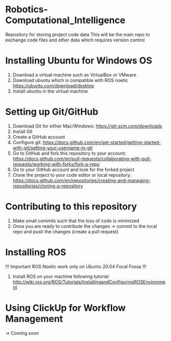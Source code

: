 # Robotics-Computational_Intelligence
Repository for storing project code data
This will be the main repo to exchange code files and other data which requires version control


# Installing Ubuntu for Windows OS
1. Download a virtual machine such as VirtualBox or VMware
2. Download ubuntu which is compatible with ROS noetic https://ubuntu.com/download/desktop
3. Install ubuntu in the virtual machine

# Setting up Git/GitHub
1. Download Git for either Mac/Windows: https://git-scm.com/downloads
2. Install Git 
3. Create a GitHub account 
4. Configure git: https://docs.github.com/en/get-started/getting-started-with-git/setting-your-username-in-git
5. Go to GitHub and fork this repository to your account: https://docs.github.com/en/pull-requests/collaborating-with-pull-requests/working-with-forks/fork-a-repo
6. Go to your GitHub account and look for the forked project
7. Clone the project to your code editor or local repository: https://docs.github.com/en/repositories/creating-and-managing-repositories/cloning-a-repository

# Contributing to this repository
1. Make small commits such that the loss of code is minimized
2. Once you are ready to contribute the changes -> commit to the local repo and
push the changes (create a pull request) 

# Installing ROS
[//]: # "!!! ROS only works on Ubuntu Focal"
!!! Important ROS Noetic work only on Ubuntu 20.04 Focal Fossa !!!
1. Install ROS on your machine following tutorial: http://wiki.ros.org/ROS/Tutorials/InstallingandConfiguringROSEnvironment

# Using ClickUp for Workflow Management 
-> Coming soon


